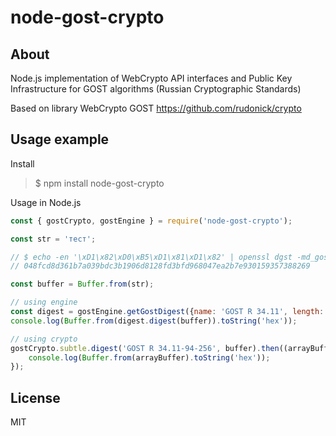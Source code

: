 node-gost-crypto
================

About
-------

Node.js implementation of WebCrypto API interfaces and Public Key Infrastructure for GOST algorithms (Russian Cryptographic Standards)

Based on library WebCrypto GOST https://github.com/rudonick/crypto

Usage example
-------

Install
>$ npm install node-gost-crypto


Usage in Node.js

```js
const { gostCrypto, gostEngine } = require('node-gost-crypto');

const str = 'тест';

// $ echo -en '\xD1\x82\xD0\xB5\xD1\x81\xD1\x82' | openssl dgst -md_gost94
// 048fcd8d361b7a039bdc3b1906d8128fd3bfd968047ea2b7e930159357388269

const buffer = Buffer.from(str);

// using engine
const digest = gostEngine.getGostDigest({name: 'GOST R 34.11', length: 256, version: 1994});
console.log(Buffer.from(digest.digest(buffer)).toString('hex'));

// using crypto
gostCrypto.subtle.digest('GOST R 34.11-94-256', buffer).then((arrayBuffer) => {
    console.log(Buffer.from(arrayBuffer).toString('hex'));
});
```

License
-------

MIT
